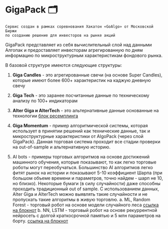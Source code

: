 # GigaPack 🗂 

```shell
Сервис создан в рамках соревнования Хакатон «GoAlgo» от Московской Биржи
по созданию решение для инвесторов на рынке акций
```

GigaPack представляет из себя вычислительный слой над данными Алгопак и предоставляет инвесторам агрегированную по дням информацию по микроструктурным характеристикам фондового рынка.

В базовой структуре имеются следующие структуры:

1.  **Giga Candles** - это агрегированные свечи (на основе Super Candles), которые имеют более 600+ характеристик на каджую дневную свечу

2.  **Giga Tech** - это заранее посчитанные данные по техническому анализу по 100+ индикаторам

3.  **Alter Giga и AlterTeсh** - это альтернативные данные основанные на технологии [блок ресемплинга]()

4.  **Giga Momentum** - пример алгоритмической системы, которая использует в принятии решений как технические данные, так и микроструктурные характеристики от AlgoPack (через слой GigaPack). Данная торговая система проходит все стадии проверки на out-of-sample и альтернативную историю.

5.  AI bots - примеры торговых алгоритмов на основе достижений машинного обучения, которые показывают, то как легко торговые роботы могут переобучаться. Большинство AI алгоритмов легко фитят рынок на истории и показывают 5-10 коэффициент Шарпа (при большом объеме времени и параметров, точно найдем - шарп не 10, но близко). Некоторые бумаги (в силу случайности) даже способны проходить традиционный out of sample. С использованием данных, Alter Giga и AlterTeсh можно выявлять такие случайности и не пропускать такие алгоритмы в живую торговлю.
   a. ML, Random Forest - торговый робот на основе модели случайного леса  [ссылка на блокнот](https://swagger.rusquant.ru)
   b. NN, LSTM - торговый робот на основе рекуррентной нейросеть с долгой краткосрочной памятью и 5 млн параметров на борту. [ссылка на блокнот](https://swagger.rusquant.ru)

